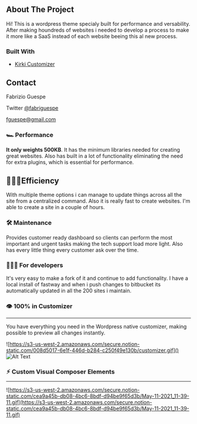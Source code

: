 ## About The Project

Hi! This is a wordpress theme specialy built for performance and versability. After making houndreds of websites i needed to develop a process to make it more like a SaaS instead of each website beeing this al new process. 

### Built With

* [Kirki Customizer](https://github.com/kirki-framework/kirki)

## Contact

Fabrizio Guespe

Twitter [@fabriguespe](https://twitter.com/fabriguespe)

[fguespe@gmail.com](mailto:fguespe@gmail.com)


### 🏎 Performance

**It only weights 500KB**. It has the minimum libraries needed for creating great websites. Also has built in a lot of functionality eliminating the need for extra plugins, which is essential for performance.

## 👨🏼‍💻Efficiency

With multiple theme options i can manage to update things across all the site from a centralized command. Also it is really fast to create websites. I'm able to create a site in a couple of hours.

### 🛠 Maintenance

Provides customer ready dashboard so clients can perform the most important and urgent tasks making the tech support load more light. Also has every little thing every customer ask over the time.

### 👨🏼‍💻 For developers

It's very easy to make a fork of it and continue to add functionality. I have a local install of fastway and when i push changes to bitbucket its automatically updated in all the 200 sites i maintain.

### 👁 100% in Customizer

---

You have everything you need in the Wordpress native customizer, making possible to preview all changes instantly.

![https://s3-us-west-2.amazonaws.com/secure.notion-static.com/008d5017-6e1f-446d-b284-c250f49e130b/customizer.gif]()
![Alt Text](https://s3.us-west-2.amazonaws.com/secure.notion-static.com/008d5017-6e1f-446d-b284-c250f49e130b/customizer.gif?X-Amz-Algorithm=AWS4-HMAC-SHA256&X-Amz-Content-Sha256=UNSIGNED-PAYLOAD&X-Amz-Credential=AKIAT73L2G45EIPT3X45%2F20220509%2Fus-west-2%2Fs3%2Faws4_request&X-Amz-Date=20220509T093325Z&X-Amz-Expires=86400&X-Amz-Signature=caca40980b9830fd87e5b30ff7e8d06bcd049e1b9ce2c18fb02ebadc8674b291&X-Amz-SignedHeaders=host&response-content-disposition=filename%20%3D%22customizer.gif%22&x-id=GetObject)


### ⚡︎ Custom Visual Composer Elements

---

![https://s3-us-west-2.amazonaws.com/secure.notion-static.com/cea9a45b-db08-4bc6-8bdf-d94be9f65d3b/May-11-2021_11-39-11.gif](https://s3-us-west-2.amazonaws.com/secure.notion-static.com/cea9a45b-db08-4bc6-8bdf-d94be9f65d3b/May-11-2021_11-39-11.gif)